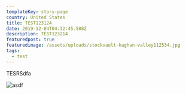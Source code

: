 ```yaml
---
templateKey: story-page
country: United States
title: TEST123124
date: 2019-12-04T04:32:45.508Z
description: TEST123214
featuredpost: true
featuredimage: /assets/uploads/stockvault-kaghan-valley112534.jpg
tags:
  - test
---
```

TESRSdfa

![asdf](/assets/uploads/stockvault-kaghan-valley112534.jpg "asdfsadf")
